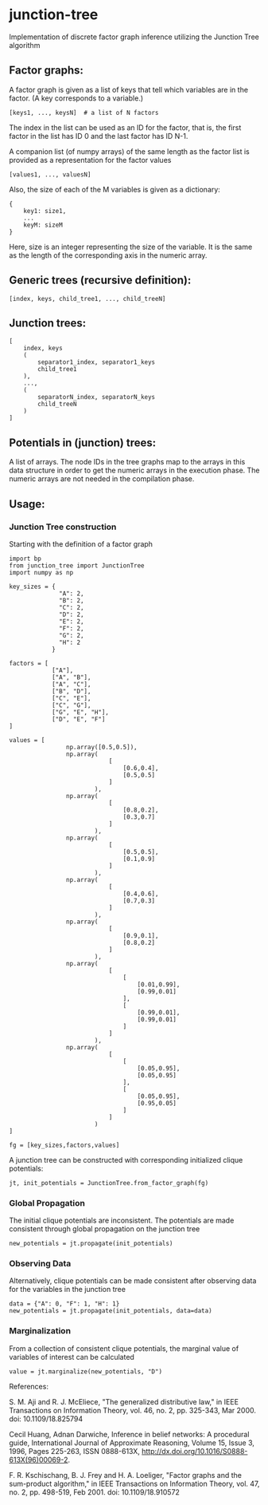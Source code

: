 # junction-tree
Implementation of discrete factor graph inference utilizing the Junction Tree algorithm

Factor graphs:
--------------

A factor graph is given as a list of keys that tell which variables are in the
factor. (A key corresponds to a variable.)

```[keys1, ..., keysN]  # a list of N factors```

The index in the list can be used as an ID for the factor, that is, the first
factor in the list has ID 0 and the last factor has ID N-1.

A companion list (of numpy arrays) of the same length as the factor list is
provided as a representation for the factor values

```[values1, ..., valuesN]```

Also, the size of each of the M variables is given as a dictionary:

```
{
    key1: size1,
    ...
    keyM: sizeM
}
```

Here, size is an integer representing the size of the variable. It is the same as
the length of the corresponding axis in the numeric array.


Generic trees (recursive definition):
-------------------------------------

```
[index, keys, child_tree1, ..., child_treeN]
```


Junction trees:
---------------

```
[
    index, keys
    (
        separator1_index, separator1_keys
        child_tree1
    ),
    ...,
    (
        separatorN_index, separatorN_keys
        child_treeN
    )
]
```

Potentials in (junction) trees:
-------------------------------

A list of arrays. The node IDs in the tree graphs map
to the arrays in this data structure in order to get the numeric
arrays in the execution phase. The numeric arrays are not needed
in the compilation phase.




## Usage:

### Junction Tree construction

Starting with the definition of a factor graph
```
import bp
from junction_tree import JunctionTree
import numpy as np

key_sizes = {
              "A": 2,
              "B": 2,
              "C": 2,
              "D": 2,
              "E": 2,
              "F": 2,
              "G": 2,
              "H": 2
            }

factors = [
            ["A"],
            ["A", "B"],
            ["A", "C"],
            ["B", "D"],
            ["C", "E"],
            ["C", "G"],
            ["G", "E", "H"],
            ["D", "E", "F"]
]

values = [
                np.array([0.5,0.5]),
                np.array(
                            [
                                [0.6,0.4],
                                [0.5,0.5]
                            ]
                        ),
                np.array(
                            [
                                [0.8,0.2],
                                [0.3,0.7]
                            ]
                        ),
                np.array(
                            [
                                [0.5,0.5],
                                [0.1,0.9]
                            ]
                        ),
                np.array(
                            [
                                [0.4,0.6],
                                [0.7,0.3]
                            ]
                        ),
                np.array(
                            [
                                [0.9,0.1],
                                [0.8,0.2]
                            ]
                        ),
                np.array(
                            [
                                [
                                    [0.01,0.99],
                                    [0.99,0.01]
                                ],
                                [
                                    [0.99,0.01],
                                    [0.99,0.01]
                                ]
                            ]
                        ),
                np.array(
                            [
                                [
                                    [0.05,0.95],
                                    [0.05,0.95]
                                ],
                                [
                                    [0.05,0.95],
                                    [0.95,0.05]
                                ]
                            ]
                        )
]

fg = [key_sizes,factors,values]

```

A junction tree can be constructed with corresponding initialized clique potentials:

```
jt, init_potentials = JunctionTree.from_factor_graph(fg)
```

### Global Propagation

The initial clique potentials are inconsistent. The potentials are made consistent through global propagation on the junction tree

```
new_potentials = jt.propagate(init_potentials)
```

### Observing Data

Alternatively, clique potentials can be made consistent after observing data for the variables in the junction tree

```
data = {"A": 0, "F": 1, "H": 1}
new_potentials = jt.propagate(init_potentials, data=data)
```

### Marginalization

From a collection of consistent clique potentials, the marginal value of variables of interest can be calculated

```
value = jt.marginalize(new_potentials, "D")
```


References:

S. M. Aji and R. J. McEliece, "The generalized distributive law," in IEEE Transactions on Information Theory, vol. 46, no. 2, pp. 325-343, Mar 2000. doi: 10.1109/18.825794

Cecil Huang, Adnan Darwiche, Inference in belief networks: A procedural guide, International Journal of Approximate Reasoning, Volume 15, Issue 3, 1996, Pages 225-263, ISSN 0888-613X, http://dx.doi.org/10.1016/S0888-613X(96)00069-2.

F. R. Kschischang, B. J. Frey and H. A. Loeliger, "Factor graphs and the sum-product algorithm," in IEEE Transactions on Information Theory, vol. 47, no. 2, pp. 498-519, Feb 2001. doi: 10.1109/18.910572